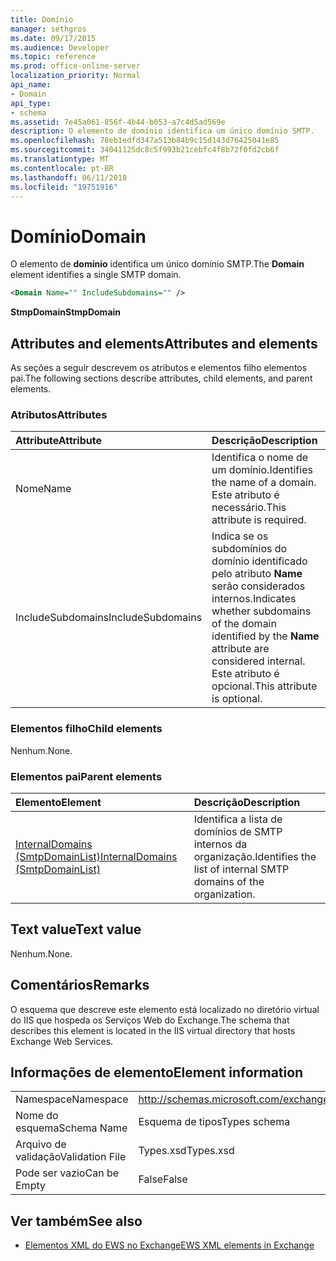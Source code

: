 ```yaml
---
title: Domínio
manager: sethgros
ms.date: 09/17/2015
ms.audience: Developer
ms.topic: reference
ms.prod: office-online-server
localization_priority: Normal
api_name:
- Domain
api_type:
- schema
ms.assetid: 7e45a061-856f-4b44-b053-a7c4d5ad569e
description: O elemento de domínio identifica um único domínio SMTP.
ms.openlocfilehash: 78eb1edfd347a513b84b9c15d143d76425041e85
ms.sourcegitcommit: 34041125dc8c5f993b21cebfc4f8b72f0fd2cb6f
ms.translationtype: MT
ms.contentlocale: pt-BR
ms.lasthandoff: 06/11/2018
ms.locfileid: "19751916"
---
```

# <a name="domain"></a><span data-ttu-id="71bab-103">Domínio</span><span class="sxs-lookup"><span data-stu-id="71bab-103">Domain</span></span>

<span data-ttu-id="71bab-104">O elemento de **domínio** identifica um único domínio SMTP.</span><span class="sxs-lookup"><span data-stu-id="71bab-104">The **Domain** element identifies a single SMTP domain.</span></span> 
  
```xml
<Domain Name="" IncludeSubdomains="" />
```

 <span data-ttu-id="71bab-105">**StmpDomain**</span><span class="sxs-lookup"><span data-stu-id="71bab-105">**StmpDomain**</span></span>
## <a name="attributes-and-elements"></a><span data-ttu-id="71bab-106">Attributes and elements</span><span class="sxs-lookup"><span data-stu-id="71bab-106">Attributes and elements</span></span>

<span data-ttu-id="71bab-107">As seções a seguir descrevem os atributos e elementos filho elementos pai.</span><span class="sxs-lookup"><span data-stu-id="71bab-107">The following sections describe attributes, child elements, and parent elements.</span></span>
  
### <a name="attributes"></a><span data-ttu-id="71bab-108">Atributos</span><span class="sxs-lookup"><span data-stu-id="71bab-108">Attributes</span></span>

|<span data-ttu-id="71bab-109">**Attribute**</span><span class="sxs-lookup"><span data-stu-id="71bab-109">**Attribute**</span></span>|<span data-ttu-id="71bab-110">**Descrição**</span><span class="sxs-lookup"><span data-stu-id="71bab-110">**Description**</span></span>|
|:-----|:-----|
|<span data-ttu-id="71bab-111">Nome</span><span class="sxs-lookup"><span data-stu-id="71bab-111">Name</span></span>  <br/> |<span data-ttu-id="71bab-112">Identifica o nome de um domínio.</span><span class="sxs-lookup"><span data-stu-id="71bab-112">Identifies the name of a domain.</span></span> <span data-ttu-id="71bab-113">Este atributo é necessário.</span><span class="sxs-lookup"><span data-stu-id="71bab-113">This attribute is required.</span></span>  <br/> |
|<span data-ttu-id="71bab-114">IncludeSubdomains</span><span class="sxs-lookup"><span data-stu-id="71bab-114">IncludeSubdomains</span></span>  <br/> |<span data-ttu-id="71bab-115">Indica se os subdomínios do domínio identificado pelo atributo **Name** serão considerados internos.</span><span class="sxs-lookup"><span data-stu-id="71bab-115">Indicates whether subdomains of the domain identified by the **Name** attribute are considered internal.</span></span> <span data-ttu-id="71bab-116">Este atributo é opcional.</span><span class="sxs-lookup"><span data-stu-id="71bab-116">This attribute is optional.</span></span>  <br/> |
   
### <a name="child-elements"></a><span data-ttu-id="71bab-117">Elementos filho</span><span class="sxs-lookup"><span data-stu-id="71bab-117">Child elements</span></span>

<span data-ttu-id="71bab-118">Nenhum.</span><span class="sxs-lookup"><span data-stu-id="71bab-118">None.</span></span>
  
### <a name="parent-elements"></a><span data-ttu-id="71bab-119">Elementos pai</span><span class="sxs-lookup"><span data-stu-id="71bab-119">Parent elements</span></span>

|<span data-ttu-id="71bab-120">**Elemento**</span><span class="sxs-lookup"><span data-stu-id="71bab-120">**Element**</span></span>|<span data-ttu-id="71bab-121">**Descrição**</span><span class="sxs-lookup"><span data-stu-id="71bab-121">**Description**</span></span>|
|:-----|:-----|
|[<span data-ttu-id="71bab-122">InternalDomains (SmtpDomainList)</span><span class="sxs-lookup"><span data-stu-id="71bab-122">InternalDomains (SmtpDomainList)</span></span>](internaldomains-smtpdomainlist.md) <br/> |<span data-ttu-id="71bab-123">Identifica a lista de domínios de SMTP internos da organização.</span><span class="sxs-lookup"><span data-stu-id="71bab-123">Identifies the list of internal SMTP domains of the organization.</span></span>  <br/> |
   
## <a name="text-value"></a><span data-ttu-id="71bab-124">Text value</span><span class="sxs-lookup"><span data-stu-id="71bab-124">Text value</span></span>

<span data-ttu-id="71bab-125">Nenhum.</span><span class="sxs-lookup"><span data-stu-id="71bab-125">None.</span></span>
  
## <a name="remarks"></a><span data-ttu-id="71bab-126">Comentários</span><span class="sxs-lookup"><span data-stu-id="71bab-126">Remarks</span></span>

<span data-ttu-id="71bab-127">O esquema que descreve este elemento está localizado no diretório virtual do IIS que hospeda os Serviços Web do Exchange.</span><span class="sxs-lookup"><span data-stu-id="71bab-127">The schema that describes this element is located in the IIS virtual directory that hosts Exchange Web Services.</span></span>
  
## <a name="element-information"></a><span data-ttu-id="71bab-128">Informações de elemento</span><span class="sxs-lookup"><span data-stu-id="71bab-128">Element information</span></span>

|||
|:-----|:-----|
|<span data-ttu-id="71bab-129">Namespace</span><span class="sxs-lookup"><span data-stu-id="71bab-129">Namespace</span></span>  <br/> |http://schemas.microsoft.com/exchange/services/2006/types  <br/> |
|<span data-ttu-id="71bab-130">Nome do esquema</span><span class="sxs-lookup"><span data-stu-id="71bab-130">Schema Name</span></span>  <br/> |<span data-ttu-id="71bab-131">Esquema de tipos</span><span class="sxs-lookup"><span data-stu-id="71bab-131">Types schema</span></span>  <br/> |
|<span data-ttu-id="71bab-132">Arquivo de validação</span><span class="sxs-lookup"><span data-stu-id="71bab-132">Validation File</span></span>  <br/> |<span data-ttu-id="71bab-133">Types.xsd</span><span class="sxs-lookup"><span data-stu-id="71bab-133">Types.xsd</span></span>  <br/> |
|<span data-ttu-id="71bab-134">Pode ser vazio</span><span class="sxs-lookup"><span data-stu-id="71bab-134">Can be Empty</span></span>  <br/> |<span data-ttu-id="71bab-135">False</span><span class="sxs-lookup"><span data-stu-id="71bab-135">False</span></span>  <br/> |
   
## <a name="see-also"></a><span data-ttu-id="71bab-136">Ver também</span><span class="sxs-lookup"><span data-stu-id="71bab-136">See also</span></span>

- [<span data-ttu-id="71bab-137">Elementos XML do EWS no Exchange</span><span class="sxs-lookup"><span data-stu-id="71bab-137">EWS XML elements in Exchange</span></span>](ews-xml-elements-in-exchange.md)

